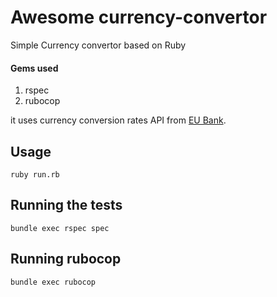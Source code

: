 # Awesome currency-convertor
Simple Currency convertor based on Ruby

#### Gems used
1. rspec
2. rubocop

it uses currency conversion rates API from [EU Bank](https://exchangeratesapi.io/).
## Usage
```
ruby run.rb
```

## Running the tests

```
bundle exec rspec spec
```
## Running rubocop
```
bundle exec rubocop
```
